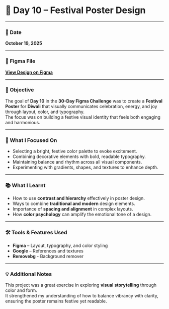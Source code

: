 # 🎊 Day 10 – Festival Poster Design  

---

### 📅 Date  
**October 19, 2025**  

---

### 🔗 Figma File  
[**View Design on Figma**](#https://www.figma.com/design/C3a71zqzVbOVsLmUW60jlD/Diwali-Poster?node-id=0-1&t=1cNbyJqiBUCxwhu8-1)  

---

### 🎯 Objective  
The goal of **Day 10** in the **30-Day Figma Challenge** was to create a **Festival Poster** for **Diwali** that visually communicates celebration, energy, and joy through layout, color, and typography.  
The focus was on building a festive visual identity that feels both engaging and harmonious.  

---

### 🔧 What I Focused On  
- Selecting a bright, festive color palette to evoke excitement.  
- Combining decorative elements with bold, readable typography.  
- Maintaining balance and rhythm across all visual components.  
- Experimenting with gradients, shapes, and textures to enhance depth.  

---

### 📚 What I Learnt  
- How to use **contrast and hierarchy** effectively in poster design.  
- Ways to combine **traditional and modern** design elements.  
- Importance of **spacing and alignment** in complex layouts.  
- How **color psychology** can amplify the emotional tone of a design.  

---

### 🛠️ Tools & Features Used  
- **Figma** – Layout, typography, and color styling  
- **Google** – References and textures
- **Removebg** - Background remover  

---

### 💡 Additional Notes  
This project was a great exercise in exploring **visual storytelling** through color and form.  
It strengthened my understanding of how to balance vibrancy with clarity, ensuring the poster remains festive yet readable.  
